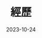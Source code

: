 ---
title: '經歷'
date: 2023-10-24
type: landing

design:
  spacing: '5rem'

# Note: `username` refers to the user's folder name in `content/authors/`

# Page sections
sections:
  - block: resume-experience
    content:
      username: admin
    design:
      # Hugo date format
      date_format: '2006年1月'
      # Education or Experience section first?
      is_education_first: false

  # Skills & Hobbies - Compact 視圖 (詳細描述風格)
  - block: features
    id: skills
    content:
      title: 技能與興趣
      subtitle: 詳細描述風格 - 深入介紹每項技能
      items:
        - name: 科技與社會研究（STS / 政治科技）
          description: 探討人工智慧、監控資本主義與數位治理等議題，分析科技在權力結構與社會治理中的政治意涵
          icon: balance-scale
          icon_pack: fas
        - name: 國家發展與大陸研究
          description: 專注於中國大陸政治發展、治理體制與政策變遷研究，關注國家建構、發展戰略與社會轉型議題，並從比較政治視角分析兩岸互動與區域發展動態
          icon: globe
          icon_pack: fas
        - name: 人工智慧應用與數位研究方法
          description: 關注生成式 AI、自然語言處理與資料視覺化在社會科學研究中的應用，具備運用開源模型與工具設計研究流程的實務經驗
          icon: brain
          icon_pack: fas
    design:
      columns: 1
      view: compact

  - block: resume-awards
    content:
      title: 獲獎記錄
      username: admin
  - block: resume-languages
    content:
      title: 語言能力
      username: admin
---